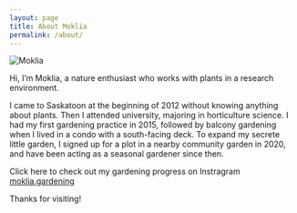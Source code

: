 ```yaml
---
layout: page
title: About Moklia
permalink: /about/
---
```


![Moklia](https://user-images.githubusercontent.com/79727789/150616270-339abc8e-91fc-401d-bd44-3840268557c1.jpeg)

 



Hi, I’m Moklia, a nature enthusiast who works with plants in a research environment.

I came to Saskatoon at the beginning of 2012 without knowing anything about plants. Then I attended university, majoring in horticulture science. I had my first gardening practice in 2015, followed by balcony gardening when I lived in a condo with a south-facing deck. To expand my secrete little garden, I signed up for a plot in a nearby community garden in 2020, and have been acting as a seasonal gardener since then.

Click here to check out my gardening progress on Instragram [moklia.gardening](https://www.instagram.com/moklia.gardening/)




Thanks for visiting!

